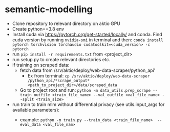 # semantic-modelling
- Clone repository to relevant directory on aktio GPU
- Create python==3.8 env
- Install cuda via https://pytorch.org/get-started/locally/ and conda.
Find cuda version by running  `nvidia-smi` in terminal and then:
`conda install pytorch torchvision torchaudio cudatoolkit=<cuda_version> -c pytorch`
- run `pip install -r requirements.txt` from <project_dir>
- run setup.py to create relevant directories etc.
- if training on scraped data:
  - fetch data from /srv/aktio/deploy/web-data-scraper/python_api'
    - Ex from terminal: `cp /srv/aktio/deploy/web-data-scraper
  /python_api/*scrape_output* <path_to_project_dir>/data/scraped_data`
  - Go to project root and run: `python -m data_utils.prep_scrape
  --train_outfile <train_file_name> --val_outfile <val_file_name> --split <train_size>`
- run train <args> to train mlm without differential 
privacy (see utils.input_args for available parameters): 
  - example: `python -m train.py --train_data <train_file_name> 
--eval_data <val_file_nam>`
